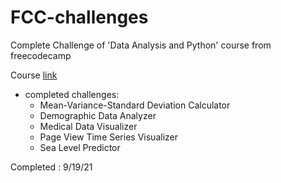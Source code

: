 # FCC-challenges

 Complete Challenge of 'Data Analysis and Python' course from freecodecamp
 
 Course [link](https://www.freecodecamp.org/learn/data-analysis-with-python)
 
 * completed challenges:
   * Mean-Variance-Standard Deviation Calculator 
   * Demographic Data Analyzer
   * Medical Data Visualizer
   * Page View Time Series Visualizer
   * Sea Level Predictor
  
 Completed : 9/19/21
 
